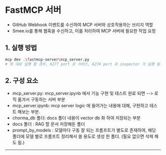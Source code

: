 # FastMCP 서버
- GitHub Webhook 이벤트를 수신하여 MCP 서버와 상호작용하는 브리지 역할
- Smee.io를 통해 웹훅을 수신하고, 이를 처리하여 MCP 서버에 필요한 작업 요청



## 1. 실행 방법
```bash
mcp dev .\fastmcp-server\mcp_server.py
# 위 대로 실행 할 경우, 6277 port 로 서비스, 6274 port 로 inspector 가 실행 됨.
```

## 2. 구성 요소
   - mcp_server.py: mcp_server.ipynb 에서 기능 구현 및 테스트 완료 되면 --> 로직 옮겨서 구동하는 서버 부분
   - mcp_server.ipynb: mcp server logic 에 들어가는 내용에 대해, 구현하고 테스트 해보는 부분. 
   - chorma_db 폴더: docs 폴더 내용이 vector db 화 하여 저장되는 부분
   - docs 폴더 : RAG 할 문서 저장해둔 폴더
   - prompt_by_models : 모델마다 구동 잘 되는 프롬프트가 별도로 존재하여, 해당 폴더에 모델 별로 프롬프트 정리해서 쓸 용도로 생성 한 폴더. (필요 없으면 삭제 해도 됨.)



---

